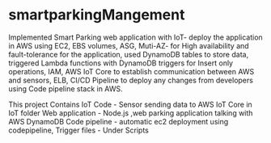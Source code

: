 # smartparkingMangement

Implemented Smart Parking web application with IoT- deploy the application in AWS using EC2, EBS volumes, ASG, Muti-AZ- for High availability and fault-tolerance for the application, used DynamoDB tables to store data, triggered Lambda functions with DynamoDB triggers for Insert only operations, IAM, AWS IoT Core to establish communication between AWS and sensors, ELB, CI/CD Pipeline to deploy any changes from developers using Code pipeline stack in AWS. 

This project Contains IoT Code - Sensor sending data to AWS IoT Core in IoT folder
Web application - Node.js ,web parking application talking with AWS DynamoDB
Code pipeline - automatic ec2 deployment using codepipeline, Trigger files - Under Scripts 
